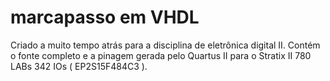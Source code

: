 # marcapasso em VHDL

Criado a muito tempo atrás para a disciplina de eletrônica digital II.
Contém o fonte completo e a pinagem gerada pelo Quartus II para o Stratix II 780 LABs 342 IOs ( EP2S15F484C3 ).